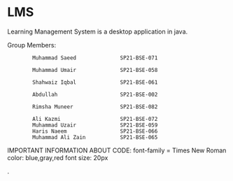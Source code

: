 # LMS
Learning Management System is a desktop application in java.  

Group Members:

            Muhammad Saeed              SP21-BSE-071
                 
            Muhammad Umair              SP21-BSE-058           
            
            Shahwaiz Iqbal              SP21-BSE-061
                        
            Abdullah                    SP21-BSE-002
                       
            Rimsha Muneer               SP21-BSE-082
             
            Ali Kazmi                   SP21-BSE-072
            Muhammad Uzair              SP21-BSE-059
            Haris Naeem                 SP21-BSE-066
            Muhammad Ali Zain           SP21-BSE-065
    
IMPORTANT INFORMATION ABOUT CODE:
  font-family = Times New Roman
  color: blue,gray,red
  font size: 20px 
  
.
